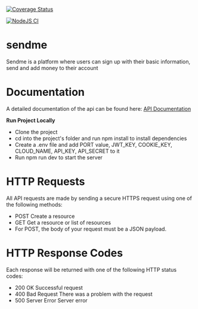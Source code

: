 [![Coverage Status](https://coveralls.io/repos/github/donaldcrane/sendme/badge.svg?branch=main)](https://coveralls.io/github/donaldcrane/sendme?branch=main)

[![NodeJS CI](https://github.com/donaldcrane/sendme/actions/workflows/node.js.yml/badge.svg)](https://github.com/donaldcrane/sendme/actions/workflows/node.js.yml)

# sendme

Sendme is a platform where users can sign up with their basic information, send and add money to their account

# Documentation

A detailed documentation of the api can be found here: [API Documentation](https://documenter.getpostman.com/view/11971882/TzsYLo6w)

**Run Project Locally**

- Clone the project
- cd into the project's folder and run npm install to install dependencies
- Create a .env file and add PORT value, JWT_KEY, COOKIE_KEY, CLOUD_NAME, API_KEY, API_SECRET to it
- Run npm run dev to start the server

# HTTP Requests

All API requests are made by sending a secure HTTPS request using one of the following methods:

- POST Create a resource
- GET Get a resource or list of resources
- For POST, the body of your request must be a JSON payload.

# HTTP Response Codes

Each response will be returned with one of the following HTTP status codes:

- 200 OK Successful request
- 400 Bad Request There was a problem with the request
- 500 Server Error Server error
